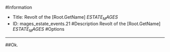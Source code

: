 #Information
 - Title: Revolt of the [Root.GetName] $ESTATE_MAGES$
 - ID: mages_estate_events.21
#Description
Revolt of the [Root.GetName] $ESTATE_MAGES$
#Options

___
##Ok.
